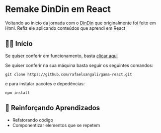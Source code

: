 # Remake DinDin em React

Voltando ao inicio da jornada com o [DinDin](https://github.com/rafaelsangali/project-dindin) que originalmente foi feito em Html. Refiz ele aplicando conteúdos que aprendi em React

## ✌🏻​ Início

Se quiser conferir em funcionamento, basta [clicar aqui](https://dindin-react.vercel.app/)

Se quiser conferir na sua máquina basta seguir os seguintes comandos:

```
git clone https://github.com/rafaelsangali/gama-react.git
```

e para instalar pacotes e depedências:

```
npm install
```

## 📄 Reinforçando Aprendizados

- Refatorando código
- Componentizar elementos que se repetem
